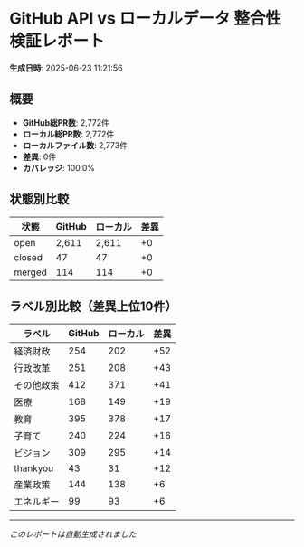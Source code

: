 # GitHub API vs ローカルデータ 整合性検証レポート

**生成日時**: 2025-06-23 11:21:56

## 概要

- **GitHub総PR数**: 2,772件
- **ローカル総PR数**: 2,772件
- **ローカルファイル数**: 2,773件
- **差異**: 0件
- **カバレッジ**: 100.0%

## 状態別比較

| 状態 | GitHub | ローカル | 差異 |
|------|--------|----------|------|
| open | 2,611 | 2,611 | +0 |
| closed | 47 | 47 | +0 |
| merged | 114 | 114 | +0 |

## ラベル別比較（差異上位10件）

| ラベル | GitHub | ローカル | 差異 |
|--------|--------|----------|------|
| 経済財政 | 254 | 202 | +52 |
| 行政改革 | 251 | 208 | +43 |
| その他政策 | 412 | 371 | +41 |
| 医療 | 168 | 149 | +19 |
| 教育 | 395 | 378 | +17 |
| 子育て | 240 | 224 | +16 |
| ビジョン | 309 | 295 | +14 |
| thankyou | 43 | 31 | +12 |
| 産業政策 | 144 | 138 | +6 |
| エネルギー | 99 | 93 | +6 |

---
*このレポートは自動生成されました*